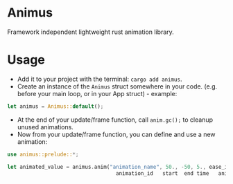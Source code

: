# Animus
Framework independent lightweight rust animation library.

# Usage
- Add it to your project with the terminal: `cargo add animus`.
- Create an instance of the `Animus` struct somewhere in your code. (e.g. before your main loop, or in your App struct) - example:
```rust
let animus = Animus::default();
```
- At the end of your update/frame function, call `anim.gc();` to cleanup unused animations.
- Now from your update/frame function, you can define and use a new animation:
```rust
use animus::prelude::*;

let animated_value = animus.anim("animation_name", 50., -50, 5., ease_in_out(3.));
                                   animation_id   start  end time   animator
```